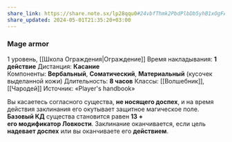 ```yaml
---
share_link: https://share.note.sx/lp28qqu0#24vbfThmk2PbdPlbDb5yhB1xOgFAT0O+NhLtyu/WBWU
share_updated: 2024-05-01T21:35:20+03:00
---
```

### Mage armor
1 уровень, [[Школа Ограждения|Ограждение]]
Время накладывания: **1 действие**
Дистанция: **Касание**
Компоненты: **Вербальный**, **Соматический**, **Материальный** (кусочек выделанной кожи)
Длительность: **8 часов**
Классы: [[Волшебник]], [[Чародей]]
Источник: «Player's handbook»

Вы касаетесь согласного существа, **не носящего доспех**, и на время действия заклинания его окутывает защитное магическое поле. **Базовый КД** существа становится равен **13 + его модификатор Ловкости**. Заклинание оканчивается, если цель **надевает доспех** или вы оканчиваете его **действием**.